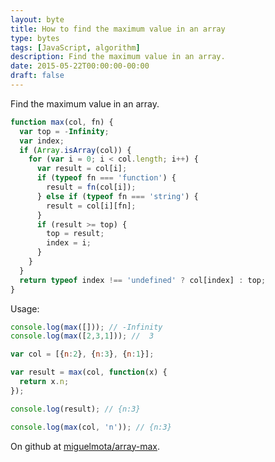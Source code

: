 ```yaml
---
layout: byte
title: How to find the maximum value in an array
type: bytes
tags: [JavaScript, algorithm]
description: Find the maximum value in an array.
date: 2015-05-22T00:00:00-00:00
draft: false
---
```

Find the maximum value in an array.

```javascript
function max(col, fn) {
  var top = -Infinity;
  var index;
  if (Array.isArray(col)) {
    for (var i = 0; i < col.length; i++) {
      var result = col[i];
      if (typeof fn === 'function') {
        result = fn(col[i]);
      } else if (typeof fn === 'string') {
        result = col[i][fn];
      }
      if (result >= top) {
        top = result;
        index = i;
      }
    }
  }
  return typeof index !== 'undefined' ? col[index] : top;
}
```

Usage:

```javascript
console.log(max([])); // -Infinity
console.log(max([2,3,1])); //  3

var col = [{n:2}, {n:3}, {n:1}];

var result = max(col, function(x) {
  return x.n;
});

console.log(result); // {n:3}

console.log(max(col, 'n')); // {n:3}
```

On github at [miguelmota/array-max](https://github.com/miguelmota/array-max).
